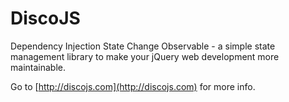 # DiscoJS

Dependency Injection State Change Observable - a simple state management library to make your jQuery web development more maintainable.

Go to [http://discojs.com](http://discojs.com) for more info.
